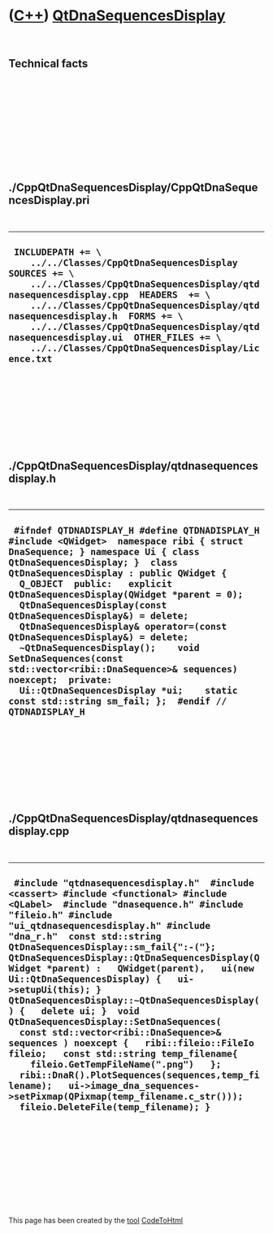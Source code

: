 



 

 

 

 

 

([C++](Cpp.md)) [QtDnaSequencesDisplay](CppQtDnaSequencesDisplay.md)
======================================================================

 

Technical facts
---------------

 

 

 

 

 

 

./CppQtDnaSequencesDisplay/CppQtDnaSequencesDisplay.pri
-------------------------------------------------------

 

  ----------------------------------------------------------------------------------------------------------------------------------------------------------------------------------------------------------------------------------------------------------------------------------------------------------------------------------------------------------------------------------------------
  ` INCLUDEPATH += \     ../../Classes/CppQtDnaSequencesDisplay  SOURCES += \     ../../Classes/CppQtDnaSequencesDisplay/qtdnasequencesdisplay.cpp  HEADERS  += \     ../../Classes/CppQtDnaSequencesDisplay/qtdnasequencesdisplay.h  FORMS += \     ../../Classes/CppQtDnaSequencesDisplay/qtdnasequencesdisplay.ui  OTHER_FILES += \     ../../Classes/CppQtDnaSequencesDisplay/Licence.txt`
  ----------------------------------------------------------------------------------------------------------------------------------------------------------------------------------------------------------------------------------------------------------------------------------------------------------------------------------------------------------------------------------------------

 

 

 

 

 

./CppQtDnaSequencesDisplay/qtdnasequencesdisplay.h
--------------------------------------------------

 

  --------------------------------------------------------------------------------------------------------------------------------------------------------------------------------------------------------------------------------------------------------------------------------------------------------------------------------------------------------------------------------------------------------------------------------------------------------------------------------------------------------------------------------------------------------------------------------------------------------------------------------------------------------------
  ` #ifndef QTDNADISPLAY_H #define QTDNADISPLAY_H  #include <QWidget>  namespace ribi { struct DnaSequence; } namespace Ui { class QtDnaSequencesDisplay; }  class QtDnaSequencesDisplay : public QWidget {   Q_OBJECT  public:   explicit QtDnaSequencesDisplay(QWidget *parent = 0);   QtDnaSequencesDisplay(const QtDnaSequencesDisplay&) = delete;   QtDnaSequencesDisplay& operator=(const QtDnaSequencesDisplay&) = delete;   ~QtDnaSequencesDisplay();    void SetDnaSequences(const std::vector<ribi::DnaSequence>& sequences) noexcept;  private:   Ui::QtDnaSequencesDisplay *ui;    static const std::string sm_fail; };  #endif // QTDNADISPLAY_H`
  --------------------------------------------------------------------------------------------------------------------------------------------------------------------------------------------------------------------------------------------------------------------------------------------------------------------------------------------------------------------------------------------------------------------------------------------------------------------------------------------------------------------------------------------------------------------------------------------------------------------------------------------------------------

 

 

 

 

 

./CppQtDnaSequencesDisplay/qtdnasequencesdisplay.cpp
----------------------------------------------------

 

  ---------------------------------------------------------------------------------------------------------------------------------------------------------------------------------------------------------------------------------------------------------------------------------------------------------------------------------------------------------------------------------------------------------------------------------------------------------------------------------------------------------------------------------------------------------------------------------------------------------------------------------------------------------------------------------------------------------------------------------------------------------------------------------------------------------------------------------------------------------------------------------
  ` #include "qtdnasequencesdisplay.h"  #include <cassert> #include <functional> #include <QLabel>  #include "dnasequence.h" #include "fileio.h" #include "ui_qtdnasequencesdisplay.h" #include "dna_r.h"  const std::string QtDnaSequencesDisplay::sm_fail{":-("};  QtDnaSequencesDisplay::QtDnaSequencesDisplay(QWidget *parent) :   QWidget(parent),   ui(new Ui::QtDnaSequencesDisplay) {   ui->setupUi(this); }  QtDnaSequencesDisplay::~QtDnaSequencesDisplay() {   delete ui; }  void QtDnaSequencesDisplay::SetDnaSequences(   const std::vector<ribi::DnaSequence>& sequences ) noexcept {   ribi::fileio::FileIo fileio;   const std::string temp_filename{     fileio.GetTempFileName(".png")   };   ribi::DnaR().PlotSequences(sequences,temp_filename);   ui->image_dna_sequences->setPixmap(QPixmap(temp_filename.c_str()));   fileio.DeleteFile(temp_filename); }`
  ---------------------------------------------------------------------------------------------------------------------------------------------------------------------------------------------------------------------------------------------------------------------------------------------------------------------------------------------------------------------------------------------------------------------------------------------------------------------------------------------------------------------------------------------------------------------------------------------------------------------------------------------------------------------------------------------------------------------------------------------------------------------------------------------------------------------------------------------------------------------------------

 

 

 

 

 





 




This page has been created by the [tool](Tools.md)
[CodeToHtml](ToolCodeToHtml.md)

